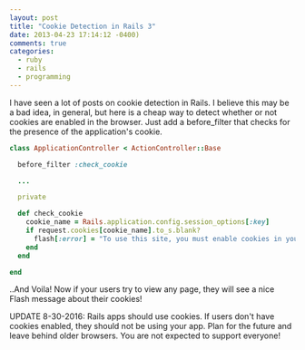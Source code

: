 ```yaml
---
layout: post
title: "Cookie Detection in Rails 3"
date: 2013-04-23 17:14:12 -0400)
comments: true
categories:
  - ruby
  - rails
  - programming
---
```

I have seen a lot of posts on cookie detection in Rails. I believe this may be a bad idea, in general, but here is a cheap way to detect whether or not cookies are enabled in the browser. Just add a before_filter that checks for the presence of the application's cookie.


```ruby
class ApplicationController < ActionController::Base

  before_filter :check_cookie

  ...

  private

  def check_cookie
    cookie_name = Rails.application.config.session_options[:key]
    if request.cookies[cookie_name].to_s.blank?
      flash[:error] = "To use this site, you must enable cookies in your browser's settings."
    end
  end

end
```
..And Voila! Now if your users try to view any page, they will see a nice Flash message about their cookies!

UPDATE 8-30-2016: Rails apps should use cookies. If users don't have cookies enabled, they should not be using your app. Plan for the future and leave behind older browsers. You are not expected to support everyone!
